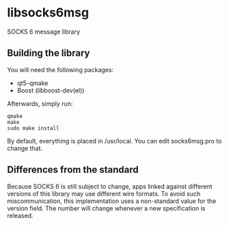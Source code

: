 # libsocks6msg
SOCKS 6 message library

## Building the library

You will need the following packages:
 * qt5-qmake
 * Boost (libboost-dev(el))
 
Afterwards, simply run:

```
qmake
make
sudo make install
```

By default, everything is placed in /usr/local. You can edit socks6msg.pro to change that.

## Differences from the standard

Because SOCKS 6 is still subject to change, apps linked against different versions of this library may use different wire formats.
To avoid such miscommunication, this implementation uses a non-standard value for the version field.
The number will change whenever a new specification is released.
